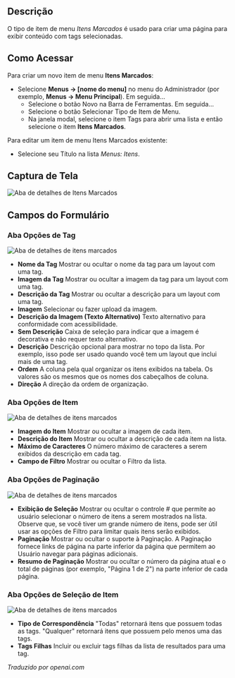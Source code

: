 <!-- Filename: Help4.x:Menu_Item:_Tagged_Items / Display title: Itens Marcados -->

## Descrição

O tipo de item de menu *Itens Marcados* é usado para criar uma página para exibir conteúdo com tags selecionadas.

## Como Acessar

Para criar um novo item de menu **Itens Marcados**:

- Selecione **Menus → \[nome do menu\]** no menu do Administrador
  (por exemplo, **Menus → Menu Principal**). Em seguida...
  - Selecione o botão Novo na Barra de Ferramentas. Em seguida...
  - Selecione o botão Selecionar Tipo de Item de Menu.
  - Na janela modal, selecione o item Tags para abrir uma lista e então
    selecione o item **Itens Marcados**.

Para editar um item de menu Itens Marcados existente:

- Selecione seu Título na lista *Menus: Itens*.

## Captura de Tela

![Aba de detalhes de Itens Marcados](../../../pt/images/menu-items/tags-tagged-items-details-tab.png)

## Campos do Formulário

### Aba Opções de Tag

![Aba de detalhes de itens marcados](../../../pt/images/menu-items/tags-tagged-items-tag-options-tab.png)

- **Nome da Tag** Mostrar ou ocultar o nome da tag para um layout com uma tag.
- **Imagem da Tag** Mostrar ou ocultar a imagem da tag para um layout com uma tag.
- **Descrição da Tag** Mostrar ou ocultar a descrição para um layout com uma tag.
- **Imagem** Selecionar ou fazer upload da imagem.
- **Descrição da Imagem (Texto Alternativo)** Texto alternativo para conformidade com acessibilidade.
- **Sem Descrição** Caixa de seleção para indicar que a imagem é decorativa e não
  requer texto alternativo.
- **Descrição** Descrição opcional para mostrar no topo da lista. Por exemplo, isso pode 
  ser usado quando você tem um layout que inclui mais de uma tag. 
- **Ordem** A coluna pela qual organizar os itens exibidos na tabela. Os valores 
  são os mesmos que os nomes dos cabeçalhos de coluna.
- **Direção** A direção da ordem de organização.

### Aba Opções de Item

![Aba de detalhes de itens marcados](../../../pt/images/menu-items/tags-tagged-items-item-options-tab.png)

- **Imagem do Item** Mostrar ou ocultar a imagem de cada item.
- **Descrição do Item** Mostrar ou ocultar a descrição de cada item na lista.
- **Máximo de Caracteres** O número máximo de caracteres a serem exibidos
  da descrição em cada tag.
- **Campo de Filtro** Mostrar ou ocultar o Filtro da lista.

### Aba Opções de Paginação

![Aba de detalhes de itens marcados](../../../pt/images/menu-items/tags-tagged-items-pagination-options-tab.png)

- **Exibição de Seleção** Mostrar ou ocultar o controle \# que permite ao usuário 
  selecionar o número de itens a serem mostrados na lista. Observe que, se você tiver um 
  grande número de itens, pode ser útil usar as opções de Filtro para limitar 
  quais itens serão exibidos.
- **Paginação** Mostrar ou ocultar o suporte à Paginação. A Paginação fornece
  links de página na parte inferior da página que permitem ao Usuário navegar 
  para páginas adicionais.
- **Resumo de Paginação** Mostrar ou ocultar o número da página atual e o total
  de páginas (por exemplo, "Página 1 de 2") na parte inferior de cada página.

### Aba Opções de Seleção de Item

![Aba de detalhes de itens marcados](../../../pt/images/menu-items/tags-tagged-items-item-selection-options-tab.png)

- **Tipo de Correspondência** "Todas" retornará itens que possuem todas as tags. "Qualquer"
  retornará itens que possuem pelo menos uma das tags.
- **Tags Filhas** Incluir ou excluir tags filhas da lista de resultados para
  uma tag.

*Traduzido por openai.com*


